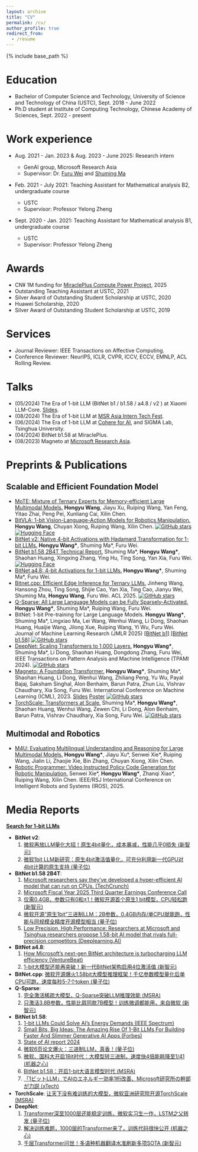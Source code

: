 ```yaml
---
layout: archive
title: "CV"
permalink: /cv/
author_profile: true
redirect_from:
  - /resume
---
```


{% include base_path %}

Education
======
* Bachelor of Computer Science and Technology, University of Science and Technology of China (USTC), Sept. 2018 - June 2022
* Ph.D student at Institute of Computing Technology, Chinese Academy of Sciences, Sept. 2022 - present

Work experience
======
* Aug. 2021 - Jan. 2023 & Aug. 2023 - June 2025: Research intern
  * GenAI group, Microsoft Research Asia
  * Supervisor: Dr. [Furu Wei](https://thegenerality.com/) and [Shuming Ma](https://scholar.google.com/citations?user=J44tjDMAAAAJ)

* Feb. 2021 - July 2021: Teaching Assistant for Mathematical analysis B2, undergraduate course
  * USTC
  * Supervisor: Professor Yelong Zheng

* Sept. 2020 - Jan. 2021: Teaching Assistant for Mathematical analysis B1, undergraduate course
  * USTC
  * Supervisor: Professor Yelong Zheng

Awards
======
* CN¥ 1M funding for [MiraclePlus Compute Power Project](https://www.miracleplus.com/compute/), 2025
* Outstanding Teaching Assistant at USTC, 2021
* Silver Award of Outstanding Student Scholarship at USTC, 2020
* Huawei Scholarship, 2020
* Silver Award of Outstanding Student Scholarship at USTC, 2019

Services
======
* Journal Reviewer: IEEE Transactions on Affective Computing.
* Conference Reviewer: NeurIPS, ICLR, CVPR, ICCV, ECCV, EMNLP, ACL Rolling Review.

Talks
======
* (05/2024) The Era of 1-bit LLM (BitNet b1 / b1.58 / a4.8 / v2 ) at Xiaomi LLM-Core. [Slides](https://github.com/ustcwhy/ustcwhy.github.io/blob/master/files/bitnet-20250527.pdf).
* (08/2024) The Era of 1-bit LLM at [MSR Asia Intern Tech Fest](https://mp.weixin.qq.com/s/HVhOhWpq1092Z5byc5nISw).
* (06/2024) The Era of 1-bit LLM at [Cohere for AI](https://www.youtube.com/watch?v=oxQjGOUbQx4&list=PLLalUvky4CLJKDaiWCumhsJpHNDhZeVll&index=17&t=229s), and SIGMA Lab, Tsinghua University.
* (04/2024) BitNet b1.58 at MiraclePlus.
* (08/2023) Magneto at [Microsoft Research Asia](https://www.msra.cn/zh-cn/news/features/icml-2023).

Preprints & Publications
======
## Scalable and Efficient Foundation Model
* [MoTE: Mixture of Ternary Experts for Memory-efficient Large Multimodal Models.](https://arxiv.org/abs/2506.14435) <b>Hongyu Wang</b>, Jiayu Xu, Ruiping Wang, Yan Feng, Yitao Zhai, Peng Pei, Xunliang Cai, Xilin Chen. 
* [BitVLA: 1-bit Vision-Language-Action Models for Robotics Manipulation.](https://arxiv.org/abs/2506.07530) <b>Hongyu Wang</b>, Chuyan Xiong, Ruiping Wang, Xilin Chen. [![GitHub stars](https://img.shields.io/github/stars/ustcwhy/bitvla?style=social)](https://github.com/ustcwhy/bitvla) [![Hugging Face](https://img.shields.io/badge/Hugging--Face-Model-blue?logo=huggingface&logoColor=white)](https://huggingface.co/collections/hongyuw/bitvla-68468fb1e3aae15dd8a4e36e)
* [BitNet v2: Native 4-bit Activations with Hadamard Transformation for 1-bit LLMs.](https://arxiv.org/abs/2504.18415) <b>Hongyu Wang\*</b>, Shuming Ma\*, Furu Wei.
* [BitNet b1.58 2B4T Technical Report.](https://arxiv.org/abs/2504.12285) Shuming Ma\*, <b>Hongyu Wang\*</b>, Shaohan Huang, Xingxing Zhang, Ying Hu, Ting Song, Yan Xia, Furu Wei. [![Hugging Face](https://img.shields.io/badge/Hugging--Face-Model-blue?logo=huggingface&logoColor=white)](https://huggingface.co/collections/microsoft/bitnet-67fddfe39a03686367734550)
* [BitNet a4.8: 4-bit Activations for 1-bit LLMs.](https://arxiv.org/abs/2411.04965) <b>Hongyu Wang\*</b>, Shuming Ma\*, Furu Wei.
* [Bitnet.cpp: Efficient Edge Inference for Ternary LLMs.](https://arxiv.org/abs/2502.11880) Jinheng Wang, Hansong Zhou, Ting Song, Shijie Cao, Yan Xia, Ting Cao, Jianyu Wei, Shuming Ma, <b>Hongyu Wang</b>, Furu Wei. ACL 2025. [![GitHub stars](https://img.shields.io/github/stars/microsoft/bitnet?style=social)](https://github.com/microsoft/bitnet)
* [Q-Sparse: All Large Language Models can be Fully Sparsely-Activated.](https://arxiv.org/abs/2407.10969) <b>Hongyu Wang\*</b>, Shuming Ma\*, Ruiping Wang, Furu Wei.
* BitNet: 1-bit Pre-training for Large Language Models. <b>Hongyu Wang\*</b>, Shuming Ma\*, Lingxiao Ma, Lei Wang, Wenhui Wang, Li Dong, Shaohan Huang, Huaijie Wang, Jilong Xue, Ruiping Wang, Yi Wu, Furu Wei. Journal of Machine Learning Research (JMLR 2025) [[BitNet b1]](https://ustcwhy.github.io/publications/bitnet) [[BitNet b1.58]](https://ustcwhy.github.io/publications/bitnet_b1_58) [![GitHub stars](https://img.shields.io/github/stars/microsoft/bitnet?style=social)](https://github.com/microsoft/bitnet)
* [DeepNet: Scaling Transformers to 1,000 Layers.](https://ieeexplore.ieee.org/document/10496231) <b>Hongyu Wang\*</b>, Shuming Ma\*, Li Dong, Shaohan Huang, Dongdong Zhang, Furu Wei, IEEE Transactions on Pattern Analysis and Machine Intelligence (TPAMI 2024). [![GitHub stars](https://img.shields.io/github/stars/microsoft/torchscale?style=social)](https://github.com/microsoft/torchscale)
* [Magneto: A Foundation Transformer.](https://proceedings.mlr.press/v202/wang23u.html) <b>Hongyu Wang\*</b>, Shuming Ma\*, Shaohan Huang, Li Dong, Wenhui Wang, Zhiliang Peng, Yu Wu, Payal Bajaj, Saksham Singhal, Alon Benhaim, Barun Patra, Zhun Liu, Vishrav Chaudhary, Xia Song, Furu Wei. International Conference on Machine Learning (ICML), 2023. [Slides](https://github.com/ustcwhy/ustcwhy.github.io/blob/master/assets/Magneto_20230802154153.pdf) [Poster](https://github.com/ustcwhy/ustcwhy.github.io/blob/master/assets/magneto_poster_20230619100911.pdf) [![GitHub stars](https://img.shields.io/github/stars/microsoft/torchscale?style=social)](https://github.com/microsoft/torchscale)
* [TorchScale: Transformers at Scale.](https://arxiv.org/abs/2211.13184) Shuming Ma\*, <b>Hongyu Wang\*</b>, Shaohan Huang, Wenhui Wang, Zewen Chi, Li Dong, Alon Benhaim, Barun Patra, Vishrav Chaudhary, Xia Song, Furu Wei. [![GitHub stars](https://img.shields.io/github/stars/microsoft/torchscale?style=social)](https://github.com/microsoft/torchscale)

## Multimodal and Robotics
* [M4U: Evaluating Multilingual Understanding and Reasoning for Large Multimodal Models.](https://arxiv.org/abs/2405.15638) <b>Hongyu Wang\*</b>, Jiayu Xu\*, Senwei Xie\*, Ruiping Wang, Jialin Li, Zhaojie Xie, Bin Zhang, Chuyan Xiong, Xilin Chen. 
* [Robotic Programmer: Video Instructed Policy Code Generation for Robotic Manipulation.](https://arxiv.org/abs/2501.04268) Senwei Xie\*, <b>Hongyu Wang\*</b>, Zhanqi Xiao\*, Ruiping Wang, Xilin Chen. IEEE/RSJ International Conference on Intelligent Robots and Systems (IROS), 2025.


Media Reports
======
[**Search for 1-bit LLMs**](https://www.google.com/search?q=1-bit+llms)
* **BitNet v2**:
  1. [微软再放LLM量化大招！原生4bit量化，成本暴减，性能几乎0损失 (新智元)](https://mp.weixin.qq.com/s/CafL3szFrBMuISRG0GUpWQ)
  2. [微软1bit LLM新研究：原生4bit激活值量化，可充分利用新一代GPU对4bit计算的原生支持 (量子位)](https://mp.weixin.qq.com/s/HlSDd3Tl5lK4sHSm25z9XQ)
* **BitNet b1.58 2B4T**:
  1. [Microsoft researchers say they’ve developed a hyper-efficient AI model that can run on CPUs. (TechCrunch)](https://techcrunch.com/2025/04/16/microsoft-researchers-say-theyve-developed-a-hyper-efficient-ai-model-that-can-run-on-cpus/)
  2. [Microsoft Fiscal Year 2025 Third Quarter Earnings Conference Call](https://www.microsoft.com/en-us/investor/events/fy-2025/earnings-fy-2025-q3)
  3. [仅需0.4GB，参数只有0和±1！微软开源首个原生1 bit模型，CPU轻松跑 (新智元)](https://mp.weixin.qq.com/s/G9ZbMnBVbeH1m45HY2JIKA)
  4. [微软开源“原生1bit”三进制LLM：2B参数，0.4GB内存/单CPU就能跑，性能与同规模全精度开源模型相当 (量子位)](https://mp.weixin.qq.com/s/CpHcrSpzoDYcagknX9oe5g)
  5. [Low Precision, High Performance: Researchers at Microsoft and Tsinghua researchers propose 1.58-bit AI model that rivals full-precision competitors (Deeplearning.AI)](https://www.deeplearning.ai/the-batch/researchers-at-microsoft-and-tsinghua-propose-1-58-bit-ai-model-that-rivals-full-precision-competitors/)
* **BitNet a4.8**:
  1. [How Microsoft’s next-gen BitNet architecture is turbocharging LLM efficiency (VentureBeat)](https://venturebeat.com/ai/how-microsofts-next-gen-bitnet-architecture-is-turbocharging-llm-efficiency/)
  2. [1-bit大模型还能再突破！新一代BitNet架构启用4位激活值 (新智元)](https://mp.weixin.qq.com/s/aw3iXwNVypyrq7jnAgGoug)
* **BitNet.cpp**: [微软开源爆火1.58bit大模型推理框架！千亿参数模型量化后单CPU可跑，速度每秒5-7个token (量子位)](https://mp.weixin.qq.com/s/gerCRxj4eULOut9PtMlNog)
* **Q-Sparse**:
  1. [完全激活稀疏大模型，Q-Sparse突破LLM推理效能 (MSRA)](https://mp.weixin.qq.com/s/JlvfBXLgn_aS9GrhhAYncQ)
  2. [只激活3.8B参数，性能比肩同款7B模型！训练微调都能用，来自微软 (新智元)](https://mp.weixin.qq.com/s/hBC9TcYrHMGVG9VgogLqWw)
* **BitNet b1.58**:
  1. [1-bit LLMs Could Solve AI’s Energy Demands (IEEE Spectrum)](https://spectrum.ieee.org/1-bit-llm)
  2. [Small Bits, Big Ideas: The Amazing Rise Of 1-Bit LLMs For Building Faster And Slimmer Generative AI Apps (Forbes)](https://www.forbes.com/sites/lanceeliot/2024/11/22/small-bits-big-ideas-the-amazing-rise-of-1-bit-llms-for-building-faster-and-slimer-generative-ai-apps/)
  3. [State of AI report 2024](https://www.stateof.ai/)
  4. [微软6页论文爆火：三进制LLM，真香！(量子位)](https://mp.weixin.qq.com/s/ziQDq8eaFCKlMaMKV9EM8Q)
  5. [微软、国科大开启1Bit时代：大模型转三进制，速度快4倍能耗降至1/41 (机器之心)](https://mp.weixin.qq.com/s/ao71aBUsEXoO_DC3hwpqQA)
  6. [BitNet b1.58：开启1-bit大语言模型时代 (MSRA)](https://mp.weixin.qq.com/s/4qtD_S_cC8OF0GENBPP-_Q)
  7. [「1ビットLLM」でAIのエネルギー効率1桁改善、Microsoft研究所の幹部が力説 (xTech)](https://xtech.nikkei.com/atcl/nxt/column/18/00001/10028/)
* **TorchScale**: [让天下没有难训练的大模型，微软亚洲研究院开源TorchScale (MSRA)](https://mp.weixin.qq.com/s/7oSv-RlwpWRPy5-t8meKCA)
* **DeepNet**:
  1. [Transformer深至1000层还能稳定训练，微软实习生一作，LSTM之父转发 (量子位)](https://mp.weixin.qq.com/s/3cN5I1hqPZNe6cXUPJ2wVA)
  2. [解决训练难题，1000层的Transformer来了，训练代码很快公开 (机器之心)](https://mp.weixin.qq.com/s/ejXE4-oBkqqtYITKZHpudQ)
  3. [千层Transformer问世！多语种机器翻译水准刷新多项SOTA (新智元)](https://mp.weixin.qq.com/s/Vo-mlDMjYQXmwAsXkhF3Yg)

  
<!-- Talks
======
  <ul>{% for post in site.talks %}
    {% include archive-single-talk-cv.html %}
  {% endfor %}</ul>
  
Teaching
======
  <ul>{% for post in site.teaching %}
    {% include archive-single-cv.html %}
  {% endfor %}</ul>
  
Service and leadership
======
* Currently signed in to 43 different slack teams -->
